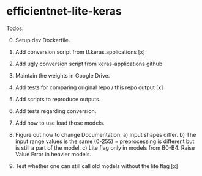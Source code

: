 # efficientnet-lite-keras

Todos:

0) Setup dev Dockerfile.
1) Add conversion script from tf.keras.applications [x]
2) Add ugly conversion script from keras-applications github
3) Maintain the weights in Google Drive.
4) Add tests for comparing original repo / this repo output [x]
5) Add scripts to reproduce outputs.
6) Add tests regarding conversion.
7) Add how to use load those models.
8) Figure out how to change Documentation.
	a) Input shapes differ.
	b) The input range values is the same (0-255) = preprocessing is different but is still a part of the model.
	c) Lite flag only in models from B0-B4. Raise Value Error in heavier models.

9) Test whether one can still call old models without the lite flag [x]

